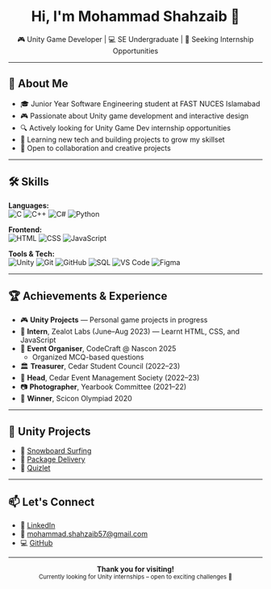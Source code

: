 <h1 align="center">Hi, I'm Mohammad Shahzaib 👋</h1>

<p align="center">
🎮 Unity Game Developer | 💻 SE Undergraduate | 🌱 Seeking Internship Opportunities
</p>

---

## 📌 About Me

- 🎓 Junior Year Software Engineering student at FAST NUCES Islamabad  
- 🎮 Passionate about Unity game development and interactive design  
- 🔍 Actively looking for Unity Game Dev internship opportunities  
- 🧠 Learning new tech and building projects to grow my skillset  
- 🤝 Open to collaboration and creative projects  

---

## 🛠️ Skills

**Languages:**  
![C](https://img.shields.io/badge/C-blue.svg?style=for-the-badge&logo=c)
![C++](https://img.shields.io/badge/C++-00599C?style=for-the-badge&logo=c%2B%2B&logoColor=white)
![C#](https://img.shields.io/badge/C%23-239120?style=for-the-badge&logo=c-sharp&logoColor=white)
![Python](https://img.shields.io/badge/Python-3776AB?style=for-the-badge&logo=python&logoColor=white)

**Frontend:**  
![HTML](https://img.shields.io/badge/HTML-E34F26?style=for-the-badge&logo=html5&logoColor=white)
![CSS](https://img.shields.io/badge/CSS-1572B6?style=for-the-badge&logo=css3&logoColor=white)
![JavaScript](https://img.shields.io/badge/JavaScript-F7DF1E?style=for-the-badge&logo=javascript&logoColor=black)

**Tools & Tech:**  
![Unity](https://img.shields.io/badge/Unity-000000?style=for-the-badge&logo=unity&logoColor=white)
![Git](https://img.shields.io/badge/Git-F05032?style=for-the-badge&logo=git&logoColor=white)
![GitHub](https://img.shields.io/badge/GitHub-100000?style=for-the-badge&logo=github&logoColor=white)
![SQL](https://img.shields.io/badge/SQL-4479A1?style=for-the-badge&logo=mysql&logoColor=white)
![VS Code](https://img.shields.io/badge/VSCode-007ACC?style=for-the-badge&logo=visual-studio-code&logoColor=white)
![Figma](https://img.shields.io/badge/Figma-F24E1E?style=for-the-badge&logo=figma&logoColor=white)

---

## 🏆 Achievements & Experience

- 🎮 **Unity Projects** — Personal game projects in progress  
- 💼 **Intern**, Zealot Labs (June–Aug 2023) — Learnt HTML, CSS, and JavaScript  
- 🧠 **Event Organiser**, CodeCraft @ Nascon 2025  
  - Organized MCQ-based questions 
- 🏛️ **Treasurer**, Cedar Student Council (2022–23)  
- 🎯 **Head**, Cedar Event Management Society (2022–23)  
- 📷 **Photographer**, Yearbook Committee (2021–22)  
- 🥇 **Winner**, Scicon Olympiad 2020  

---

## 📂 Unity Projects


- 🔗 [Snowboard Surfing](https://zizo-shahzaib.itch.io/snowboard-surf)
- 🔗 [Package Delivery](https://zizo-shahzaib.itch.io/package-delivery)
- 🔗 [Quizlet](https://zizo-shahzaib.itch.io/quizlet)

---

## 📫 Let's Connect

- 💼 [LinkedIn](https://www.linkedin.com/in/mohammad-shahzaib-766478223?originalSubdomain=pk)  
- 💌 mohammad.shahzaib57@gmail.com  
- 💻 [GitHub](https://github.com/Zizo-debug)

---

<div align="center"> 
  <b>Thank you for visiting!</b><br>
  <sub>Currently looking for Unity internships – open to exciting challenges 🚀</sub>
</div>
